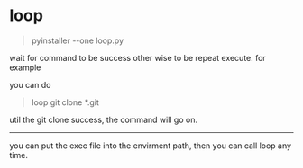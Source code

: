# loop

> pyinstaller --one loop.py

wait for command to be success other wise to be repeat execute. for example

you can do
> loop git clone *.git   

util the git clone success, the command will go on.

-------

you can put the exec file into the envirment path, then you can call loop any time.
